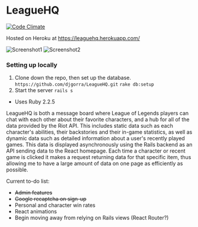 # LeagueHQ

[![Code Climate](https://lima.codeclimate.com/github/djgorra/LeagueHQ/badges/gpa.svg)](https://lima.codeclimate.com/github/djgorra/LeagueHQ)

Hosted on Heroku at <https://leaguehq.herokuapp.com/>

![Screenshot1](http://i.imgur.com/B8ziEa4.jpg)
![Screenshot2](http://i.imgur.com/fIRmdQY.jpg)

### Setting up locally
1. Clone down the repo, then set up the database.
`https://github.com/djgorra/LeagueHQ.git`
`rake db:setup`
2. Start the server
`rails s`

* Uses Ruby 2.2.5


 LeagueHQ is both a message board where League of Legends players can chat with each other about their favorite characters, and a hub for all of the data provided by the Riot API. This includes static data such as each character's abilities, their backstories and their in-game statistics, as well as dynamic data such as detailed information about a user's recently played games. This data is displayed asynchronously using the Rails backend as an API sending data to the React homepage. Each time a character or recent game is clicked it makes a request returning data for that specific item, thus allowing me to have a large amount of data on one page as efficiently as possible.

 Current to-do list:
 * ~~Admin features~~
 * ~~Google recaptcha on sign-up~~
 * Personal and character win rates
 * React animations
 * Begin moving away from relying on Rails views (React Router?)
